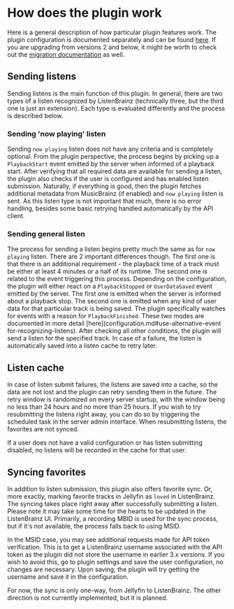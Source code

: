 # How does the plugin work

Here is a general description of how particular plugin features work. The plugin configuration is documented separately
and can be found [here](configuration.md). If you are upgrading from versions 2 and below, it might be worth to check
out the [migration documentation](migration.md) as well.

## Sending listens

Sending listens is the main function of this plugin. In general, there are two types of a listen recognized by
ListenBrainz (technically three, but the third one is just an extension). Each type is evaluated differently and the
process is described below.

### Sending 'now playing' listen

Sending `now playing` listen does not have any criteria and is completely optional. From the plugin perspective, the
process begins by picking up a `PlaybackStart` event emitted by the server when informed of a playback start. After
verifying that all required data are available for sending a listen, the plugin also checks if the user is configured
and has enabled listen submission. Naturally, if everything is good, then the plugin fetches additional metadata from
MusicBrainz (if enabled) and `now playing` listen is sent. As this listen type is not important that much, there is no
error handling, besides some basic retrying handled automatically by the API client.

### Sending general listen

The process for sending a listen begins pretty much the same as for `now playing` listen. There are 2 important
differences though. The first one is that there is an additional requirement - the playback time of a track must be
either at least 4 minutes or a half of its runtime. The second one is related to the event triggering this process.
Depending on the configuration, the plugin will either react on a `PlaybackStopped` or `UserDataSaved` event emitted by
the server. The first one is emitted when the server is informed about a playback stop. The second one is emitted when
any kind of user data for that particular track is being saved. The plugin specifically watches for events with a reason
for `PlaybackFinished`. These two modes are documented in more
detail [here](configuration.md#use-alternative-event for-recognizing-listens). After checking all other conditions, the
plugin will send a listen for the specified track. In case of a failure, the listen is automatically saved into a listen
cache to retry later.

## Listen cache

In case of listen submit failures, the listens are saved into a cache, so the data are not lost and the plugin can retry
sending them in the future. The retry window is randomized on every server startup, with the window being no less than
24 hours and no more than 25 hours. If you wish to try resubmitting the listens right away, you can do so by triggering
the scheduled task in the server admin interface. When resubmitting listens, the favorites are not synced.

If a user does not have a valid configuration or has listen submitting disabled, no listens will be recorded in the
cache for that user.

## Syncing favorites

In addition to listen submission, this plugin also offers favorite sync. Or, more exactly, marking favorite tracks in
Jellyfin as `loved` in ListenBrainz. The syncing takes place right away after successfully submitting a listen. Please
note it may take some time for the hearts to be updated in the ListenBrainz UI. Primarily, a recording MBID is used for
the sync process, but if it's not available, the process falls back to using MSID.

In the MSID case, you may see additional requests made for API token verification. This is to get a ListenBrainz
username associated with the API token as the plugin did not store the username in earlier 3.x versions. If you wish to
avoid this, go to plugin settings and save the user configuration, no changes are necessary. Upon saving, the plugin
will try getting the username and save it in the configuration.

For now, the sync is only one-way, from Jellyfin to ListenBrainz. The other direction is not currently implemented, but
it is planned.
